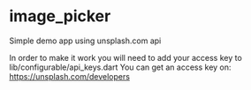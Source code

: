 # image_picker

Simple demo app using unsplash.com api

In order to make it work you will need to add your access key to lib/configurable/api_keys.dart
You can get an access key on: https://unsplash.com/developers
